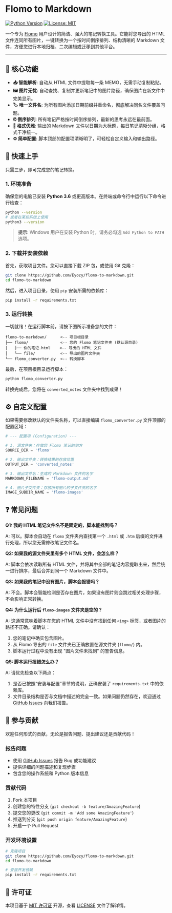 # Flomo to Markdown

[![Python Version](https://img.shields.io/badge/python-3.6%2B-blue.svg)](https://www.python.org/downloads/) [![License: MIT](https://img.shields.io/badge/License-MIT-yellow.svg)](https://opensource.org/licenses/MIT)

一个专为 [Flomo](https://flomoapp.com/) 用户设计的简洁、强大的笔记转换工具。它能将您导出的 HTML 文件连同所有图片，一键转换为一个按时间倒序排列、结构清晰的 Markdown 文件，方便您进行本地归档、二次编辑或迁移到其他平台。

---

## 🌟 核心功能

- **📥 智能解析**: 自动从 HTML 文件中提取每一条 MEMO，无需手动复制粘贴。
- **🖼️ 图片无忧**: 自动查找、复制并更新笔记中的图片路径，确保图片在新文件中完美显示。
- **🏷️ 唯一文件名**: 为所有图片添加日期前缀并重命名，彻底解决同名文件覆盖问题。
- **⏰ 倒序排列**: 所有笔记严格按时间倒序排列，最新的思考永远在最前面。
- **📄 格式优雅**: 输出的 Markdown 文件以日期为大标题，每日笔记清晰分组，格式干净统一。
- **⚙️ 简单配置**: 脚本顶部的配置项清晰明了，可轻松自定义输入和输出路径。

## 🚀 快速上手

只需三步，即可完成您的笔记转换。

### 1. 环境准备

确保您的电脑已安装 **Python 3.6** 或更高版本。在终端或命令行中运行以下命令进行检查：

```bash
python --version
# 或者在某些系统上使用
python3 --version
```

> **提示**: Windows 用户在安装 Python 时，请务必勾选 `Add Python to PATH` 选项。

### 2. 下载并安装依赖

首先，获取项目文件。您可以直接下载 ZIP 包，或使用 Git 克隆：

```bash
git clone https://github.com/Eyozy/flomo-to-markdown.git
cd flomo-to-markdown
```

然后，进入项目目录，使用 `pip` 安装所需的依赖库：

```bash
pip install -r requirements.txt
```

### 3. 运行转换

一切就绪！在运行脚本前，请按下图所示准备您的文件：

```plaintext
flomo-to-markdown/      <-- 项目根目录
├── flomo/              <-- 您的 Flomo 笔记文件夹 (默认源目录)
│   ├── 你的笔记.html    <-- 导出的 HTML 文件
│   └── file/           <-- 导出的图片文件夹
└── flomo_converter.py  <-- 转换脚本
```

最后，在项目根目录运行脚本：

```bash
python flomo_converter.py
```

转换完成后，您将在 `converted_notes` 文件夹中找到成果！

## ⚙️ 自定义配置

如果需要修改默认的文件夹名称，可以直接编辑 `flomo_converter.py` 文件顶部的配置区域：

```python
# --- 配置项 (Configuration) ---

# 1. 源文件夹：存放您 Flomo 笔记的地方
SOURCE_DIR = 'flomo'

# 2. 输出文件夹：转换结果的存放位置
OUTPUT_DIR = 'converted_notes'

# 3. 输出文件名：生成的 Markdown 文件的名字
MARKDOWN_FILENAME = 'flomo-output.md'

# 4. 图片子文件夹：存放所有图片的子文件夹的名字
IMAGE_SUBDIR_NAME = 'flomo-images'
```

## ❓ 常见问题

**Q1: 我的 HTML 笔记文件名不是固定的，脚本能找到吗？**

A: 可以。脚本会自动在 `flomo` 文件夹内查找第一个 `.html` 或 `.htm` 后缀的文件进行处理，所以您无需修改笔记文件名。

**Q2: 如果我的源文件夹里有多个 HTML 文件，会怎么样？**

A: 脚本会依次读取所有 HTML 文件，并将其中全部的笔记内容提取出来，然后统一进行排序，最后合并到同一个 Markdown 文件中。

**Q3: 如果我的笔记中没有图片，脚本会报错吗？**

A: 不会。脚本会智能检测是否存在图片，如果没有图片则会跳过相关处理步骤，不会影响正常转换。

**Q4: 为什么运行后 `flomo-images` 文件夹是空的？**

A: 这通常意味着脚本在您的 HTML 文件中没有找到任何 `<img>` 标签，或者图片的路径不正确。请确认：
1.  您的笔记中确实包含图片。
2.  从 Flomo 导出的 `file` 文件夹已正确放置在源文件夹 (`flomo/`) 内。
3.  脚本运行过程中没有出现 "图片文件未找到" 的警告信息。

**Q5: 脚本运行报错怎么办？**

A: 请优先检查以下两点：
1.  是否已按照“安装与配置”章节的说明，正确安装了 `requirements.txt` 中的依赖库。
2.  文件目录结构是否与文档中描述的完全一致。如果问题仍然存在，欢迎通过 [GitHub Issues](https://github.com/Eyozy/flomo-to-markdown/issues) 向我们报告。
  
## 🤝 参与贡献

欢迎任何形式的贡献，无论是报告问题、提出建议还是贡献代码！

### 报告问题

- 使用 [GitHub Issues](https://github.com/Eyozy/flomo-to-markdown/issues) 报告 Bug 或功能建议
- 提供详细的问题描述和复现步骤
- 包含您的操作系统和 Python 版本信息

### 贡献代码

1. Fork 本项目
2. 创建您的特性分支 (`git checkout -b feature/AmazingFeature`)
3. 提交您的更改 (`git commit -m 'Add some AmazingFeature'`)
4. 推送到分支 (`git push origin feature/AmazingFeature`)
5. 开启一个 Pull Request

### 开发环境设置

```bash
# 克隆项目
git clone https://github.com/Eyozy/flomo-to-markdown.git
cd flomo-to-markdown

# 安装开发依赖
pip install -r requirements.txt
```

## 📄 许可证

本项目基于 [MIT 许可证](https://opensource.org/licenses/MIT) 开源，查看 [LICENSE](LICENSE) 文件了解详情。